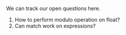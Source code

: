 We can track our open questions here.

1. How to perform modulo operation on float?
2. Can match work on expressions?